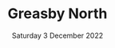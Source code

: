 ---
title: Greasby North
pill:
support:
image: 2022-12-03-Greasby-North.jpg
date: Saturday 3 December 2022
text: A winding route taking in the north side of Greasby.
fb: https://fb.me/e/25OWcXQtc
---